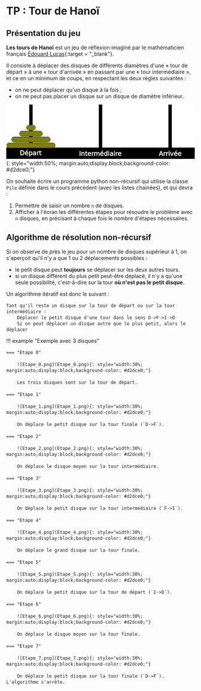 # TP : Tour de Hanoï

## Présentation du jeu 

**Les tours de Hanoï** est un jeu de réflexion imaginé par le mathématicien français [Édouard Lucas](https://fr.wikipedia.org/wiki/Édouard_Lucas){:target = "_blank"}.

Il consiste à déplacer des disques de différents diamètres d'une « tour de départ » à une « tour d'arrivée » en passant par une « tour intermédiaire », et ce en un minimum de coups, en respectant les deux règles suivantes :

* on ne peut déplacer qu'un disque à la fois ;
* on ne peut pas placer un disque sur un disque de diamètre inférieur.

![Tour_Hanoi_1.png](Tour_Hanoi_1.png){: style="width:50%; margin:auto;display:block;background-color: #d2dce0;"}

On souhaite écrire un programme python non-récursif qui utilise la classe `Pile` définie dans le cours précédent (avec les listes chainées), et qui devra :

1. Permettre de saisir un nombre `n` de disques.
2. Afficher à l'écran les différentes étapes pour résoudre le problème avec `n` disques, en précisant à chaque fois le nombre d'étapes nécessaires.

## Algorithme de résolution non-récursif

Si on observe de près le jeu pour un nombre de disques supérieur à 1, on s'aperçoit qu'il n'y a que 1 ou 2 déplacements possibles :

* le petit disque peut **toujours** se déplacer sur les deux autres tours.
* si un disque différent du plus petit peut-être déplacé, il n'y a qu'une seule possibilité, c'est-à-dire sur la tour **où n'est pas le petit disque**.

Un algorithme itératif est donc le suivant :

```
Tant qu'il reste un disque sur la tour de départ ou sur la tour intermédiaire :
    Déplacer le petit disque d'une tour dans le sens D->F->I->D
    Si on peut déplacer un disque autre que le plus petit, alors le déplacer
```

!!! example "Exemple avec 3 disques"

    === "Etape 0"

        ![Etape_0.png](Etape_0.png){: style="width:30%; margin:auto;display:block;background-color: #d2dce0;"}

        Les trois disques sont sur la tour de départ.

    === "Etape 1"

        ![Etape_1.png](Etape_1.png){: style="width:30%; margin:auto;display:block;background-color: #d2dce0;"}

        On déplace le petit disque sur la tour finale (`D->F`).

    === "Etape 2"

        ![Etape_2.png](Etape_2.png){: style="width:30%; margin:auto;display:block;background-color: #d2dce0;"}

        On déplace le disque moyen sur la tour intermédiaire.

    === "Etape 3"

        ![Etape_3.png](Etape_3.png){: style="width:30%; margin:auto;display:block;background-color: #d2dce0;"}

        On déplace le petit disque sur la tour intermédiaire (`F->I`).

    === "Etape 4"

        ![Etape_4.png](Etape_4.png){: style="width:30%; margin:auto;display:block;background-color: #d2dce0;"}

        On déplace le grand disque sur la tour finale.

    === "Etape 5"

        ![Etape_5.png](Etape_5.png){: style="width:30%; margin:auto;display:block;background-color: #d2dce0;"}

        On déplace le petit disque sur la tour de départ (`I->D`).

    === "Etape 6"

        ![Etape_6.png](Etape_6.png){: style="width:30%; margin:auto;display:block;background-color: #d2dce0;"}

        On déplace le disque moyen sur la tour finale.

    === "Etape 7"

        ![Etape_7.png](Etape_7.png){: style="width:30%; margin:auto;display:block;background-color: #d2dce0;"}

        On déplace le petit disque sur la tour finale (`D->F`). L'algorithme s'arrête.